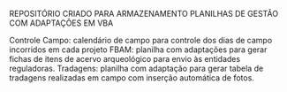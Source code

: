 REPOSITÓRIO CRIADO PARA ARMAZENAMENTO PLANILHAS DE GESTÃO COM ADAPTAÇÕES EM VBA

Controle Campo: calendário de campo para controle dos dias de campo incorridos em cada projeto
FBAM: planilha com adaptações para gerar fichas de itens de acervo arqueológico para envio às entidades reguladoras.
Tradagens: planilha com adaptação para gerar tabela de tradagens realizadas em campo com inserção automática de fotos. 
